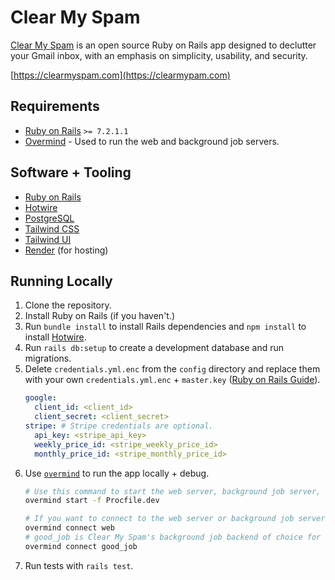 # Clear My Spam

[Clear My Spam](https://clearmyspam.com) is an open source Ruby on Rails app designed to declutter your Gmail inbox, with an emphasis on
simplicity, usability, and security.

[https://clearmyspam.com](https://clearmypam.com)

## Requirements

- [Ruby on Rails](https://rubyonrails.org/) `>= 7.2.1.1`
- [Overmind](https://github.com/DarthSim/overmind) - Used to run the web and background job servers.

## Software + Tooling

- [Ruby on Rails](https://rubyonrails.org/)
- [Hotwire](https://hotwired.dev/)
- [PostgreSQL](https://www.postgresql.org/)
- [Tailwind CSS](https://tailwindcss.com/)
- [Tailwind UI](https://tailwindui.com/)
- [Render](https://render.com/) (for hosting)

## Running Locally

1. Clone the repository.
2. Install Ruby on Rails (if you haven't.)
3. Run `bundle install` to install Rails dependencies and `npm install` to install [Hotwire](https://hotwired.dev/).
4. Run `rails db:setup` to create a development database and run migrations.
5. Delete `credentials.yml.enc` from the `config`
   directory and replace them with your own `credentials.yml.enc` +
   `master.key` ([Ruby on Rails Guide](https://guides.rubyonrails.org/security.html#custom-credentials)).
    ```yml
    google:
      client_id: <client_id>
      client_secret: <client_secret>
    stripe: # Stripe credentials are optional.
      api_key: <stripe_api_key>
      weekly_price_id: <stripe_weekly_price_id>
      monthly_price_id: <stripe_monthly_price_id>
    ```
6. Use [`overmind`](https://github.com/DarthSim/overmind) to run the app locally + debug.
    ```bash
    # Use this command to start the web server, background job server, and live reloading for ERB + Tailwind changes.
    overmind start -f Procfile.dev
    
    # If you want to connect to the web server or background job server separately for debugging, use these commands.
    overmind connect web
    # good_job is Clear My Spam's background job backend of choice for async email deletion.
    overmind connect good_job
    ```
7. Run tests with `rails test`.

